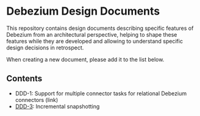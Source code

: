 # Debezium Design Documents

This repository contains design documents describing specific features of Debezium from an architectural perspective, helping to shape these features while they are developed and allowing to understand specific design decisions in retrospect.

When creating a new document, please add it to the list below.

## Contents

* DDD-1: Support for multiple connector tasks for relational Debezium connectors (link)
* [DDD-3](DDD-3.md): Incremental snapshotting
